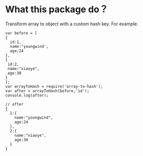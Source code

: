 # What this package do？
Transform array to object with a custom hash key.
For example.

```
var before = [
{
  id:1,
  name:"youngwind',
  age:24
},
{
 id:2,
 name:"xiaoye",
 age:30
}
];
var arrayToHash = require('array-to-hash');
var after = arrayToHash(before,'id');
console.log(after);
```

```
// after
{
  1:{
    name:"youngwind",
    age:24
  },
  2:{
    name:"xiaoye",
    age:30
  }
}
```